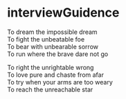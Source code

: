 # interviewGuidence

To dream the impossible dream       
To fight the unbeatable foe     
To bear with unbearable sorrow     
To run where the brave dare not go     

To right the unrightable wrong      
To love pure and chaste from afar      
To try when your arms are too weary     
To reach the unreachable star    

